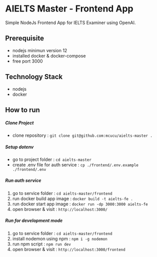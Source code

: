 # AIELTS Master - Frontend App
Simple NodeJs Frontend App for IELTS Examiner using OpenAI.

## Prerequisite
- nodejs minimun version 12
- installed docker & docker-compose
- free port 3000

## Technology Stack
- nodejs
- docker

## How to run
##### Clone Project
- clone repository : `git clone git@github.com:mcucu/aielts-master .`

##### Setup dotenv
- go to project folder : `cd aielts-master`
- create .env file for auth service : `cp ./frontend/.env.example ./frontend/.env`

##### Run auth service
1. go to service folder : `cd aielts-master/frontend`
2. run docker build app image : `docker build -t aielts-fe .`
3. run docker start app image : `docker run -dp 3000:3000 aielts-fe`
4. open browser & visit : `http://localhost:3000/`

##### Run for development mode
1. go to service folder : `cd aielts-master/frontend`
2. install nodemon using npm : `npm i -g nodemon`
3. run npm script : `npm run dev`
4. open browser & visit : `http://localhost:3000/frontend`
